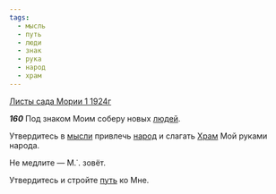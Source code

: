 ```yaml
---
tags:
  - мысль
  - путь
  - люди
  - знак
  - рука
  - народ
  - храм
---
```


[Листы сада Мории 1 1924г](https://127.0.0.1:4002/agni/1924)

___160___
Под знаком Моим соберу новых [людей](../../../tags/#люди).   

Утвердитесь в [мысли](../../../tags/#мысль) привлечь [народ](../../../tags/#народ) и слагать [Храм](../../../tags/#храм) Мой руками народа.   

Не медлите — М.˙. зовёт.   

Утвердитесь и стройте [путь](../../../tags/#путь) ко Мне.   

